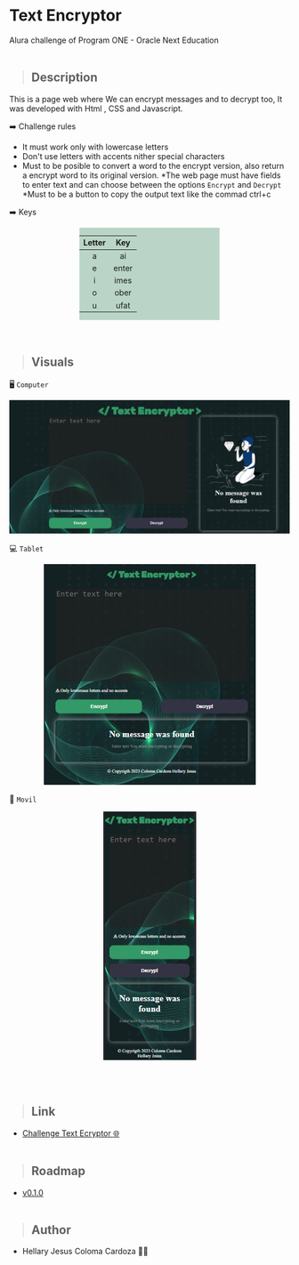 # Text Encryptor 
Alura challenge of Program ONE - Oracle Next Education
<br><br>

> ## **Description** 
This is a page web where We can encrypt messages and to decrypt too, It was developed with Html , CSS and Javascript.

:arrow_right: Challenge rules 
* It must work only with lowercase letters
* Don't use letters with accents nither special characters
* Must to be posible to convert a word to the encrypt version, also return a encrypt word to its original version.
*The web page must have fields to enter text and can choose between the options `Encrypt` and `Decrypt`
*Must to be a button to copy the output text like the commad ctrl+c 

:arrow_right: Keys

<div style="background:#0634;display:flex;justify-content:center;width:50%;margin:0 auto">

| Letter | Key  |
|:------:|:----:|
| a      | ai   |
| e      | enter|
| i      | imes |
| o      | ober |
| u      | ufat |

</div>
<br><br>

> ## **Visuals**
:desktop_computer: `Computer`
<div style="text-align:center">

![Computer](img/webPageDesktop.png)

</div>

:computer: `Tablet`
<div style="text-align:center">

![Table](img/webPageTable.png)

</div>

:iphone: `Movil`
<div style="text-align:center">

![Movil](img/webPageMovil.png)

</div>
<br><br>


> ## **Link**
* [Challenge Text Ecryptor :globe_with_meridians:](https://jesus-colomacardoza.github.io/challengeAluraTextEncryptor/)
<br><br>

> ## **Roadmap**
* [v0.1.0](https://github.com/Jesus-ColomaCardoza/challengeAluraTextEncryptor/tags)
<br><br>

> ## **Author**
* Hellary Jesus Coloma Cardoza  :man_technologist:


